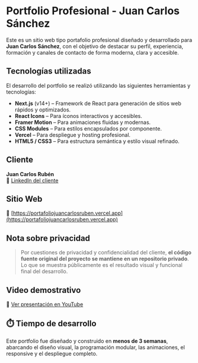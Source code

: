 # Portfolio Profesional - Juan Carlos Sánchez

Este es un sitio web tipo portafolio profesional diseñado y desarrollado para **Juan Carlos Sánchez**, con el objetivo de destacar su perfil, experiencia, formación y canales de contacto de forma moderna, clara y accesible.

##  Tecnologías utilizadas

El desarrollo del portfolio se realizó utilizando las siguientes herramientas y tecnologías:

- **Next.js** (v14+) – Framework de React para generación de sitios web rápidos y optimizados.
- **React Icons** – Para íconos interactivos y accesibles.
- **Framer Motion** – Para animaciones fluidas y modernas.
- **CSS Modules** – Para estilos encapsulados por componente.
- **Vercel** – Para despliegue y hosting profesional.
- **HTML5 / CSS3** – Para estructura semántica y estilo visual refinado.

##  Cliente

**Juan Carlos Rubén**  
🔗 [LinkedIn del cliente](https://www.linkedin.com/in/juancarlos-sanchez-/)

##  Sitio Web

📍 [https://portafoliojuancarlosruben.vercel.app](https://portafoliojuancarlosruben.vercel.app)

##  Nota sobre privacidad

> Por cuestiones de privacidad y confidencialidad del cliente, **el código fuente original del proyecto se mantiene en un repositorio privado**.  
> Lo que se muestra públicamente es el resultado visual y funcional final del desarrollo.

##  Video demostrativo

🔗 [Ver presentación en YouTube](:https://youtu.be/vDMOW-b6-7A)

## ⏱️ Tiempo de desarrollo

Este portfolio fue diseñado y construido en **menos de 3 semanas**, abarcando el diseño visual, la programación modular, las animaciones, el responsive y el despliegue completo.

